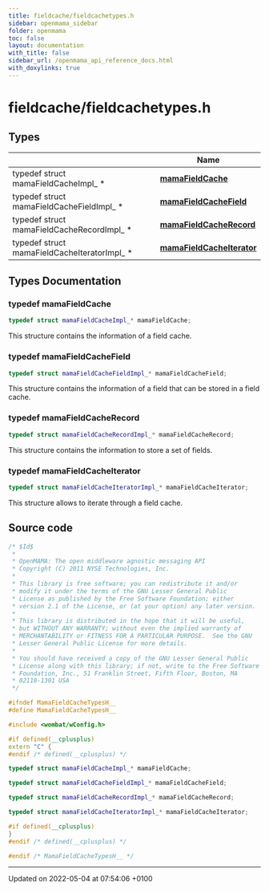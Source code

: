 ```yaml
---
title: fieldcache/fieldcachetypes.h
sidebar: openmama_sidebar
folder: openmama
toc: false
layout: documentation
with_title: false
sidebar_url: /openmama_api_reference_docs.html
with_doxylinks: true
---
```


# fieldcache/fieldcachetypes.h



## Types

|                | Name           |
| -------------- | -------------- |
| typedef struct mamaFieldCacheImpl_ * | **[mamaFieldCache](fieldcachetypes_8h.html#typedef-mamafieldcache)**  |
| typedef struct mamaFieldCacheFieldImpl_ * | **[mamaFieldCacheField](fieldcachetypes_8h.html#typedef-mamafieldcachefield)**  |
| typedef struct mamaFieldCacheRecordImpl_ * | **[mamaFieldCacheRecord](fieldcachetypes_8h.html#typedef-mamafieldcacherecord)**  |
| typedef struct mamaFieldCacheIteratorImpl_ * | **[mamaFieldCacheIterator](fieldcachetypes_8h.html#typedef-mamafieldcacheiterator)**  |

## Types Documentation

### typedef mamaFieldCache

```cpp
typedef struct mamaFieldCacheImpl_* mamaFieldCache;
```


This structure contains the information of a field cache. 


### typedef mamaFieldCacheField

```cpp
typedef struct mamaFieldCacheFieldImpl_* mamaFieldCacheField;
```


This structure contains the information of a field that can be stored in a field cache. 


### typedef mamaFieldCacheRecord

```cpp
typedef struct mamaFieldCacheRecordImpl_* mamaFieldCacheRecord;
```


This structure contains the information to store a set of fields. 


### typedef mamaFieldCacheIterator

```cpp
typedef struct mamaFieldCacheIteratorImpl_* mamaFieldCacheIterator;
```


This structure allows to iterate through a field cache. 





## Source code

```cpp
/* $Id$
 *
 * OpenMAMA: The open middleware agnostic messaging API
 * Copyright (C) 2011 NYSE Technologies, Inc.
 *
 * This library is free software; you can redistribute it and/or
 * modify it under the terms of the GNU Lesser General Public
 * License as published by the Free Software Foundation; either
 * version 2.1 of the License, or (at your option) any later version.
 *
 * This library is distributed in the hope that it will be useful,
 * but WITHOUT ANY WARRANTY; without even the implied warranty of
 * MERCHANTABILITY or FITNESS FOR A PARTICULAR PURPOSE.  See the GNU
 * Lesser General Public License for more details.
 *
 * You should have received a copy of the GNU Lesser General Public
 * License along with this library; if not, write to the Free Software
 * Foundation, Inc., 51 Franklin Street, Fifth Floor, Boston, MA
 * 02110-1301 USA
 */

#ifndef MamaFieldCacheTypesH__
#define MamaFieldCacheTypesH__

#include <wombat/wConfig.h>

#if defined(__cplusplus)
extern "C" {
#endif /* defined(__cplusplus) */

typedef struct mamaFieldCacheImpl_* mamaFieldCache;

typedef struct mamaFieldCacheFieldImpl_* mamaFieldCacheField;

typedef struct mamaFieldCacheRecordImpl_* mamaFieldCacheRecord;

typedef struct mamaFieldCacheIteratorImpl_* mamaFieldCacheIterator;

#if defined(__cplusplus)
}
#endif /* defined(__cplusplus) */

#endif /* MamaFieldCacheTypesH__ */
```


-------------------------------

Updated on 2022-05-04 at 07:54:06 +0100
